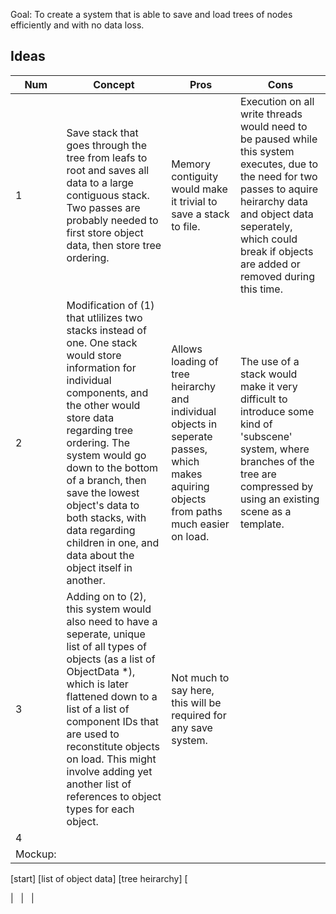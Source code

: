 Goal: To create a system that is able to save and load trees of nodes efficiently and with no data loss.

## Ideas

| Num | Concept | Pros | Cons |
| --- | --- | --- | --- |
| 1 | Save stack that goes through the tree from leafs to root and saves all data to a large contiguous stack. Two passes are probably needed to first store object data, then store tree ordering. | Memory contiguity would make it trivial to save a stack to file. | Execution on all write threads would need to be paused while this system executes, due to the need for two passes to aquire heirarchy data and object data seperately, which could break if objects are added or removed during this time. |
| 2 | Modification of (1) that utlilizes two stacks instead of one. One stack would store information for individual components, and the other would store data regarding tree ordering. The system would go down to the bottom of a branch, then save the lowest object's data to both stacks, with data regarding children in one, and data about the object itself in another. | Allows loading of tree heirarchy and individual objects in seperate passes, which makes aquiring objects from paths much easier on load. | The use of a stack would make it very difficult to introduce some kind of 'subscene' system, where branches of the tree are compressed by using an existing scene as a template. |
| 3 | Adding on to (2), this system would also need to have a seperate, unique list of all types of objects (as a list of ObjectData \*), which is later flattened down to a list of a list of component IDs that are used to reconstitute objects on load. This might involve adding yet another list of references to object types for each object. | Not much to say here, this will be required for any save system. |   |
| 4 |   |   |   |
| Mockup: |   |   |   |

\[start\] \[list of object data\] \[tree heirarchy\] \[

|   |   |